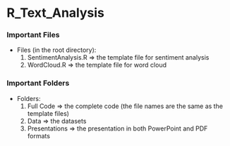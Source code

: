 # R_Text_Analysis
### Important Files
- Files (in the root directory):
  1. SentimentAnalysis.R => the template file for sentiment analysis
  2. WordCloud.R => the template file for word cloud
### Important Folders
- Folders:
  1. Full Code => the complete code (the file names are the same as the template files)
  2. Data => the datasets
  3. Presentations => the presentation in both PowerPoint and PDF formats
  
